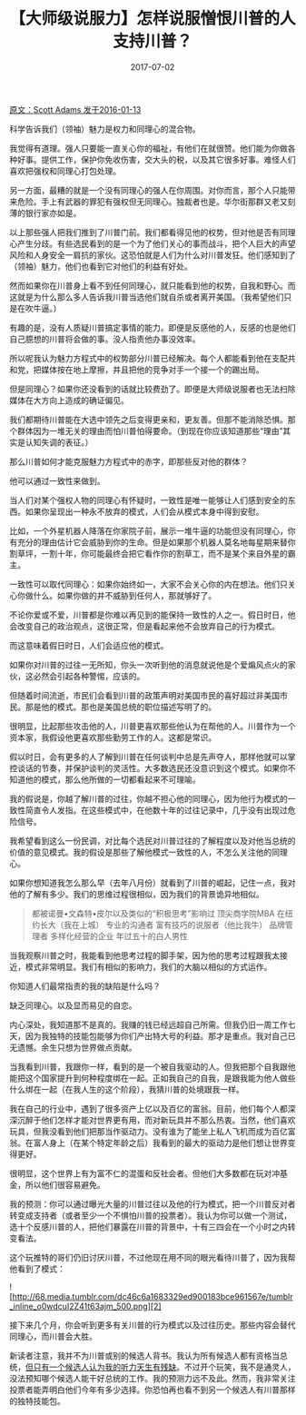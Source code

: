 ﻿---
layout: post
title: 【大师级说服力】怎样说服憎恨川普的人支持川普？
date: 2017-07-02
---

 [原文：Scott Adams  发于2016-01-13][1]

科学告诉我们（领袖）魅力是权力和同理心的混合物。

我觉得有道理。强人只要能一直关心你的福祉，有他们在就很赞。他们能为你做各种好事。提供工作，保护你免收伤害，交大头的税，以及其它很多好事。难怪人们喜欢把强权和同理心打包处理。

另一方面，最糟的就是一个没有同理心的强人在你周围。对你而言，那个人只能带来危险。手上有武器的罪犯有强权但无同理心。独裁者也是。华尔街那群又老又刻薄的银行家亦如是。

以上那些强人把我们推到了川普门前。我们都看得见他的权势，但对他是否有同理心产生分歧。有些选民看到的是一个为了他们关心的事而战斗，把个人巨大的声望风险和人身安全一肩抗的家伙。这恐怕就是人们为什么对川普发狂。他们感知到了（领袖）魅力，他们也看到它对他们的利益有好处。

然而如果你在川普身上看不到任何同理心，就只能看到他的权势，自我和野心。而这就是为什么那么多人告诉我川普当选他们就自杀或者离开美国。（我希望他们只是在吹牛逼。）

有趣的是，没有人质疑川普搞定事情的能力。即便是反感他的人，反感的也是他们自己臆想的川普将会做的事。没人指责他办事没效率。

所以呢我认为魅力方程式中的权势部分川普已经解决。每个人都能看到他在支配共和党，把媒体按在地上摩擦，并且把他的竞争对手一个接一个的踢出局。

但是同理心？如果你还没看到的话就比较费劲了。即便是大师级说服者也无法扫除媒体在大方向上造成的确证偏见。

我们都期待川普能在大选中领先之后变得更亲和，更友善。但那不能消除恐惧。那个群体因为一堆无关的理由而怕川普怕得要命。（到现在你应该知道那些“理由”其实是认知失调的表征。）

那么川普如何才能克服魅力方程式中的赤字，即那些反对他的群体？

他可以通过一致性来做到。

当人们对某个强权人物的同理心有怀疑时，一致性是唯一能够让人们感到安全的东西。如果你呈现出一种永不放弃的模式，人们会从模式本身中得到安慰。

比如，一个外星机器人降落在你家院子前，展示一堆牛逼的功能但没有同理心，你有充分的理由估计它会威胁到你的生命。但是如果那个机器人莫名地每星期来替你割草坪，一割十年，你可能最终会把它看作你的割草工，而不是某个来自外星的霸主。


一致性可以取代同理心：如果你始终如一，大家不会关心你的内在想法。他们只关心你做什么。如果你做的并不威胁到任何人，那就够好了。

不论你爱或不爱，川普都是你难以再见到的能保持一致性的人之一。假日时日，他会改变自己的政治观点，这很正常，但是看起来他不会放弃自己的行为模式。

而这意味着假日时日，人们会适应他的模式。

如果你对川普的过往一无所知，你头一次听到他的消息就说他是个爱煽风点火的家伙，这必然会引起各种警惕，应该的。

但随着时间流逝，市民们会看到川普的政策声明对美国市民的喜好超过非美国市民。那是他的模式。那也是美国总统的职位描述写明了的。

很明显，比起那些攻击他的人，川普更喜欢那些他认为在帮他的人。川普作为一个资本家，我假设他更喜欢那些勤劳工作的人。这都是常识。

假以时日，会有更多的人了解到川普在任何谈判中总是先声夺人，那样他就可以掌控谈话的节奏，并保护谈判的灵活性。大多数选民还没意识到这个模式。如果你不知道他的模式，那么他所做的一切都看起来不可理喻。

我的假说是，你越了解川普的过往，你越不担心他的同理心，因为他行为模式的一致性简直令人发指。在这些模式中，在他数十年的过往记录中，几乎没有出现过危险信号。

我希望看到这么一份民调，对比每个选民对川普过往的了解程度以及对他当总统的价值的意见模式。我的假设是那些了解他模式一致性的人，不怎么关注他的同理心。

如果你想知道我怎么那么早（去年八月份）就看到了川普的崛起，记住一点，我对他的了解有多少。我们的思维过程很相似，因为我们的背景诡异地相似。

> 都被诺曼•文森特•皮尔以及类似的“积极思考”影响过
顶尖商学院MBA 
在纽约长大（我在上城） 
专业的沟通者 
富有技巧的说服者（他比我牛）
> 品牌管理者
多样化经营的企业 
年过五十的白人男性

当我观察川普之时，我能看到他思考过程的脚手架，因为他的思考过程跟我太接近，模式非常明显。我们有相似的影响力，我们的大脑以相似的方式运作。

你知道人们最常指责的我的缺陷是什么吗？

缺乏同理心。以及显而易见的自恋。

内心深处，我知道那不是真的。我赚的钱已经远超自己所需。但我仍旧一周工作七天，因为我独特的技能包能够为你们产出特大号的利益。那才是重点。我对自己已无遗憾。余生只想为世界做点贡献。

当我看到川普，我跟你一样，看到的是一个被自我驱动的人。但我把那个自我跟他能把这个国家提升到何种程度绑在一起。正如我自己的自我，是跟我能为他人做些什么绑在一起（在我人生的这个阶段），我猜川普的处境跟我一样。

我在自己的行业中，遇到了很多资产上亿以及百亿的富翁。目前，他们每个人都深深沉醉于他们怎样才能对世界更有用，而对新玩具并不那么热衷。当然，他们喜欢玩具，但我没看到他们把那当作驱动力。没有谁为了能坐上私人飞机而成为百亿富翁。在富人身上（在某个特定年龄之后）我看到的最大的驱动力是他们想让世界变得更好。

很明显，这个世界上有为富不仁的混蛋和反社会者。但他们大多数都在玩对冲基金，所以他们很容易避免。

我的预测：你可以通过曝光大量的川普过往以及他的行为模式，把一个川普反对者转变成支持者（或者至少一个不惧怕川普的投票者）。我认为你可以做一个测试，选十个反感川普的人，把他们暴露在川普的背景中，十有三四会在一个小时之内转变看法。

这个玩推特的哥们仍旧讨厌川普，不过他现在用不同的眼光看待川普了，因为我帮他看到了模式：

![http://68.media.tumblr.com/dc46c6a1683329ed900183bce961567e/tumblr_inline_o0wdcuI2Z41t63ajm_500.png][2]

接下来几个月，你会听到更多有关川普的行为模式以及过往历史。那些内容会替代同理心，而川普会大胜。

新读者注意，我并不为川普或别的候选人背书。我认为所有候选人都有资格当总统，[但只有一个候选人认为我的听力天生有残缺][3]。不过开个玩笑，我不是通灵人，没法预知哪个候选人能干好总统的工作。我的预测力远不及此。然而，我非常关注投票者能弄明白他们今年有多少选择。你恐怕再也看不到另一个候选人有川普那样的独特技能包。


  [1]: http://blog.dilbert.com/post/137221841136/charisma-vs-danger-master-persuader-series
  [2]: http://68.media.tumblr.com/dc46c6a1683329ed900183bce961567e/tumblr_inline_o0wdcuI2Z41t63ajm_500.png
  [3]: http://thehill.com/blogs/ballot-box/presidential-races/265037-clinton-female-politicians-govern-differently-than-men